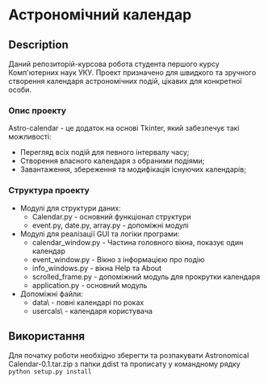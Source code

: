 # Астрономічний календар
## Description
Даний репозиторій-курсова робота студента першого курсу Комп'ютерних наук УКУ. Проект призначено для швидкого та зручного створення календаря астрономічних подій, цікавих для конкретної особи. 

### Опис проекту
Astro-calendar - це додаток на основі Тkinter, який забезпечує такі можливості:

* Перегляд всіх подій для певного інтервалу часу;
* Створення власного календаря з обраними подіями;
* Завантаження, збереження та модифікація існуючих календарів;

### Структура проекту
* Модулі для структури даних:
  * Calendar.py - основний функціонал структури
  * event.py, date.py, array.py - допоміжні модулі
* Модулі для реалізації GUI та логіки програми:
  * calendar_window.py - Частина головного вікна, показує один календар
  * event_window.py - Вікно з інформацією про подію
  * info_windows.py - вікна Help та About
  * scrolled_frame.py - допоміжний модуль для прокрутки календаря
  * application.py - основний модуль
* Допоміжні файли:
  * data\ - повні календарі по роках
  * usercals\ - календаря користувача

## Використання
Для початку роботи необхідно зберегти та розпакувати Astronomical Calendar-0.1.tar.zip з папки дdist  та прописату у командному рядку
`python setup.py install`
